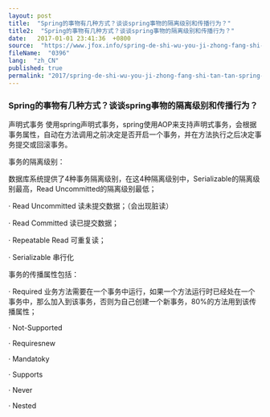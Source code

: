 ```yaml
---
layout: post
title:  "Spring的事物有几种方式？谈谈spring事物的隔离级别和传播行为？"
title2:  "Spring的事物有几种方式？谈谈spring事物的隔离级别和传播行为？"
date:   2017-01-01 23:41:36  +0800
source:  "https://www.jfox.info/spring-de-shi-wu-you-ji-zhong-fang-shi-tan-tan-spring-shi-wu-de-ge-li-ji-bie-he-chuan-bo-xing-wei.html"
fileName:  "0396"
lang:  "zh_CN"
published: true
permalink: "2017/spring-de-shi-wu-you-ji-zhong-fang-shi-tan-tan-spring-shi-wu-de-ge-li-ji-bie-he-chuan-bo-xing-wei.html"
---
```




### Spring的事物有几种方式？谈谈spring事物的隔离级别和传播行为？

声明式事务    使用spring声明式事务，spring使用AOP来支持声明式事务，会根据事务属性，自动在方法调用之前决定是否开启一个事务，并在方法执行之后决定事务提交或回滚事务。

事务的隔离级别：

数据库系统提供了4种事务隔离级别，在这4种隔离级别中，Serializable的隔离级别最高，Read Uncommitted的隔离级别最低；

· Read Uncommitted   读未提交数据；（会出现脏读）

· Read Committed      读已提交数据；

· Repeatable Read       可重复读；

· Serializable              串行化

 
事务的传播属性包括：

· Required   业务方法需要在一个事务中运行，如果一个方法运行时已经处在一个事务中，那么加入到该事务，否则为自己创建一个新事务，80%的方法用到该传播属性；

· Not-Supported

· Requiresnew

· Mandatoky

· Supports

· Never

· Nested

